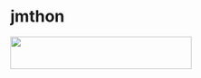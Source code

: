 # jmthon

<p align="left"><a href="https://heroku.com/deploy?template=https://github.com/A000A/mus1"> <img src="https://img.shields.io/badge/Deploy%20To%20Heroku-purple?style=for-the-badge&logo=heroku" width="320" height="58.45"/></a></p>

